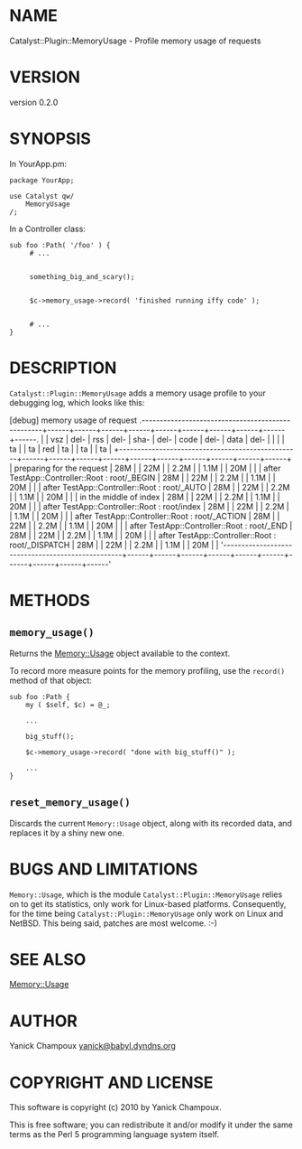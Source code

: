 # NAME

Catalyst::Plugin::MemoryUsage - Profile memory usage of requests

# VERSION

version 0.2.0

# SYNOPSIS

In YourApp.pm:

    package YourApp;

    use Catalyst qw/
        MemoryUsage
    /;

In a Controller class:

    sub foo :Path( '/foo' ) {
         # ...
         

         something_big_and_scary();
         

         $c->memory_usage->record( 'finished running iffy code' );
         

         # ...
    }

# DESCRIPTION

`Catalyst::Plugin::MemoryUsage` adds a memory usage profile to your debugging
log, which looks like this:   

 [debug] memory usage of request
 .--------------------------------------------------+------+------+------+------+------+------+------+------+------+------.
 |                                                  | vsz  | del- | rss  | del- | sha- | del- | code | del- | data | del- |
 |                                                  |      | ta   |      | ta   | red  | ta   |      | ta   |      | ta   |
 +--------------------------------------------------+------+------+------+------+------+------+------+------+------+------+
 | preparing for the request                        | 28M  |      | 22M  |      | 2.2M |      | 1.1M |      | 20M  |      |
 | after TestApp::Controller::Root : root/_BEGIN    | 28M  |      | 22M  |      | 2.2M |      | 1.1M |      | 20M  |      |
 | after TestApp::Controller::Root : root/_AUTO     | 28M  |      | 22M  |      | 2.2M |      | 1.1M |      | 20M  |      |
 | in the middle of index                           | 28M  |      | 22M  |      | 2.2M |      | 1.1M |      | 20M  |      |
 | after TestApp::Controller::Root : root/index     | 28M  |      | 22M  |      | 2.2M |      | 1.1M |      | 20M  |      |
 | after TestApp::Controller::Root : root/_ACTION   | 28M  |      | 22M  |      | 2.2M |      | 1.1M |      | 20M  |      |
 | after TestApp::Controller::Root : root/_END      | 28M  |      | 22M  |      | 2.2M |      | 1.1M |      | 20M  |      |
 | after TestApp::Controller::Root : root/_DISPATCH | 28M  |      | 22M  |      | 2.2M |      | 1.1M |      | 20M  |      |
 '--------------------------------------------------+------+------+------+------+------+------+------+------+------+------'  

# METHODS

## `memory_usage()`

Returns the [Memory::Usage](http://search.cpan.org/perldoc?Memory::Usage) object available to the context.

To record more measure points for the memory profiling, use the `record()`
method of that object:

    sub foo :Path {
        my ( $self, $c) = @_;

        ...

        big_stuff();

        $c->memory_usage->record( "done with big_stuff()" );

        ...
    }

## `reset_memory_usage()`

Discards the current `Memory::Usage` object, along with its recorded data,
and replaces it by a shiny new one.

# BUGS AND LIMITATIONS

`Memory::Usage`, which is the module `Catalyst::Plugin::MemoryUsage` relies
on to get its statistics, only work for Linux-based platforms. Consequently,
for the time being `Catalyst::Plugin::MemoryUsage` only work on Linux and
NetBSD. This being said, patches are most welcome. :-)

# SEE ALSO

[Memory::Usage](http://search.cpan.org/perldoc?Memory::Usage)

# AUTHOR

Yanick Champoux <yanick@babyl.dyndns.org>

# COPYRIGHT AND LICENSE

This software is copyright (c) 2010 by Yanick Champoux.

This is free software; you can redistribute it and/or modify it under
the same terms as the Perl 5 programming language system itself.